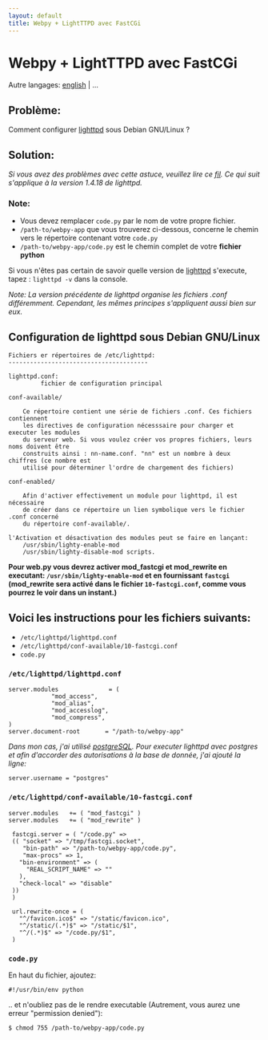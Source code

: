 ```yaml
---
layout: default
title: Webpy + LightTTPD avec FastCGi
---
```


# Webpy + LightTTPD avec FastCGi

Autre langages: [english](/../fastcgi-lighttpd) | ...

## Problème:

Comment configurer [lighttpd](http://www.lighttpd.net/) sous Debian GNU/Linux ?

## Solution:

*Si vous avez des problèmes avec cette astuce, veuillez lire ce [fil](http://www.mail-archive.com/webpy@googlegroups.com/msg02800.html).
Ce qui suit s'applique à la version 1.4.18 de lighttpd.*

### Note:
* Vous devez remplacer `code.py` par le nom de votre propre fichier.
* `/path-to/webpy-app` que vous trouverez ci-dessous, concerne le chemin vers le répertoire contenant votre `code.py`
* `/path-to/webpy-app/code.py` est le chemin complet de votre **fichier python**

Si vous n'êtes pas certain de savoir quelle version de [lighttpd](http://www.lighttpd.net/) s'execute, tapez : `lighttpd -v` dans la console.

*Note: La version précédente de lighttpd organise les fichiers .conf différemment. Cependant, les mêmes principes s'appliquent aussi bien sur eux.*

## Configuration de lighttpd sous Debian GNU/Linux

```
Fichiers er répertoires de /etc/lighttpd:
---------------------------------------

lighttpd.conf:
         fichier de configuration principal

conf-available/

	Ce répertoire contient une série de fichiers .conf. Ces fichiers contiennent
	les directives de configuration nécesssaire pour charger et executer les modules
	du serveur web. Si vous voulez créer vos propres fichiers, leurs noms doivent être
	construits ainsi : nn-name.conf. "nn" est un nombre à deux chiffres (ce nombre est
	utilisé pour déterminer l'ordre de chargement des fichiers)	

conf-enabled/

	Afin d'activer effectivement un module pour lighttpd, il est nécessaire
	de créer dans ce répertoire un lien symbolique vers le fichier .conf concerné
	du répertoire conf-available/.

l'Activation et désactivation des modules peut se faire en lançant:
	/usr/sbin/lighty-enable-mod
 	/usr/sbin/lighty-disable-mod scripts.
```

**Pour web.py vous devrez activer mod_fastcgi et mod_rewrite en executant: `/usr/sbin/lighty-enable-mod` et en fournissant `fastcgi` (mod_rewrite sera activé dans le fichier `10-fastcgi.conf`, comme vous pourrez le voir dans un instant.)**

## Voici les instructions pour les fichiers suivants:

* `/etc/lighttpd/lighttpd.conf`
* `/etc/lighttpd/conf-available/10-fastcgi.conf`
* `code.py`

### `/etc/lighttpd/lighttpd.conf`

```
server.modules              = (
            "mod_access",
            "mod_alias",
            "mod_accesslog",
            "mod_compress",
)
server.document-root       = "/path-to/webpy-app"
```

*Dans mon cas, j'ai utilisé [postgreSQL](http://doc.ubuntu-fr.org/postgresql). Pour executer lighttpd avec postgres et afin d'accorder des autorisations à la base de donnée, j'ai ajouté la ligne:*

```
server.username = "postgres"
```

### `/etc/lighttpd/conf-available/10-fastcgi.conf`

```
server.modules   += ( "mod_fastcgi" )
server.modules   += ( "mod_rewrite" )

 fastcgi.server = ( "/code.py" =>
 (( "socket" => "/tmp/fastcgi.socket",
    "bin-path" => "/path-to/webpy-app/code.py",
    "max-procs" => 1,
   "bin-environment" => (
     "REAL_SCRIPT_NAME" => ""
   ),
   "check-local" => "disable"
 ))
 )

 url.rewrite-once = (
   "^/favicon.ico$" => "/static/favicon.ico",
   "^/static/(.*)$" => "/static/$1",
   "^/(.*)$" => "/code.py/$1",
 )
```

### `code.py`
En haut du fichier, ajoutez:

```
#!/usr/bin/env python
```

.. et n'oubliez pas de le rendre executable (Autrement, vous aurez une erreur "permission denied"):

```
$ chmod 755 /path-to/webpy-app/code.py
```
